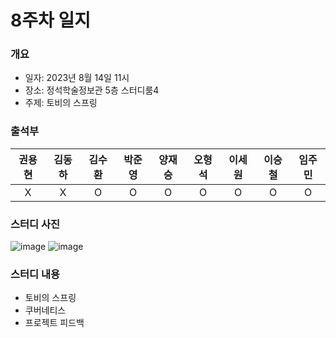   # 8주차 일지
### 개요
- 일자: 2023년 8월 14일 11시
- 장소: 정석학술정보관 5층 스터디룸4
- 주제: 토비의 스프링
### 출석부
|권용현|김동하|김수환|박준영|양재승|오형석|이세원|이승철|임주민|
|:---:|:---:|:---:|:---:|:---:|:---:|:---:|:---:|:---:|
|X|X|O|O|O|O|O|O|O|
### 스터디 사진
![image](https://github.com/LandvibeDev/2023-Server-SummerCoding/assets/86287506/fc8c6152-1eb4-4fbb-a3fe-c74534019343)
![image](https://github.com/LandvibeDev/2023-Server-SummerCoding/assets/86287506/961129f2-1e0c-4637-b999-9cc7adcc31a6)

### 스터디 내용
- 토비의 스프링
- 쿠버네티스
- 프로젝트 피드백



